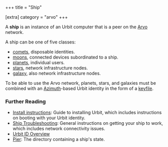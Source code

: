 +++
title = "Ship"

[extra]
category = "arvo"
+++

A **ship** is an instance of an Urbit computer that is a peer on the [Arvo](/reference/glossary/arvo) network.

A ship can be one of five classes:

- [comets](/reference/glossary/comet), disposable identities.
- [moons](/reference/glossary/moon), connected devices subordinated to a ship.
- [planets](/reference/glossary/planet), individual users.
- [stars](/reference/glossary/star), network infrastructure nodes.
- [galaxy](/reference/glossary/galaxy), also network infrastructure nodes.

To be able to use the Arvo network, planets, stars, and galaxies must be combined with an [Azimuth](/reference/glossary/azimuth)-based Urbit identity in the form of a [keyfile](/reference/glossary/keyfile).

### Further Reading

- [Install instructions](https://urbit.org/getting-started): Guide to installing Urbit, which includes instructions on booting with your Urbit identity.
- [Ship Troubleshooting](https://urbit.org/using/os/ship-troubleshooting): General instructions on getting your ship to work, which includes network connectivity issues.
- [Urbit ID Overview](https://urbit.org/overview/urbit-id)
- [Pier](/reference/glossary/pier): The directory containing a ship's state.
